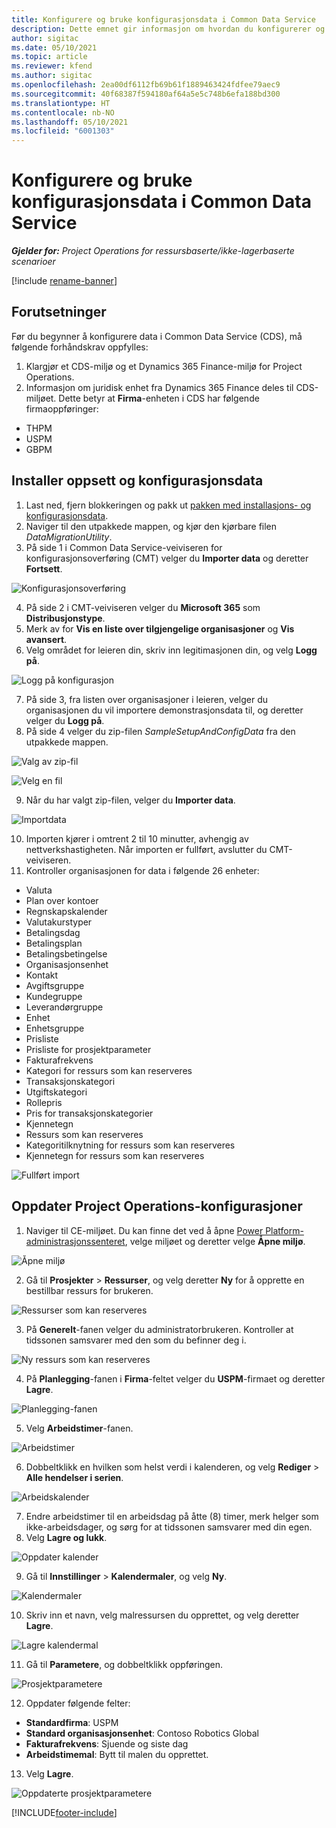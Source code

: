 ```yaml
---
title: Konfigurere og bruke konfigurasjonsdata i Common Data Service
description: Dette emnet gir informasjon om hvordan du konfigurerer og bruker konfigurasjonsdata i Project Operations.
author: sigitac
ms.date: 05/10/2021
ms.topic: article
ms.reviewer: kfend
ms.author: sigitac
ms.openlocfilehash: 2ea00df6112fb69b61f1889463424fdfee79aec9
ms.sourcegitcommit: 40f68387f594180af64a5e5c748b6efa188bd300
ms.translationtype: HT
ms.contentlocale: nb-NO
ms.lasthandoff: 05/10/2021
ms.locfileid: "6001303"
---
```

# <a name="set-up-and-apply-configuration-data-in-the-common-data-service"></a>Konfigurere og bruke konfigurasjonsdata i Common Data Service 

_**Gjelder for:** Project Operations for ressursbaserte/ikke-lagerbaserte scenarioer_

[!include [rename-banner](~/includes/cc-data-platform-banner.md)]

## <a name="prerequisites"></a>Forutsetninger

Før du begynner å konfigurere data i Common Data Service (CDS), må følgende forhåndskrav oppfylles:

1.  Klargjør et CDS-miljø og et Dynamics 365 Finance-miljø for Project Operations.
2.  Informasjon om juridisk enhet fra Dynamics 365 Finance deles til CDS-miljøet. Dette betyr at **Firma**-enheten i CDS har følgende firmaoppføringer:
  - THPM
  - USPM
  - GBPM

## <a name="install-setup-and-configuration-data"></a>Installer oppsett og konfigurasjonsdata

1. Last ned, fjern blokkeringen og pakk ut [pakken med installasjons- og konfigurasjonsdata](https://download.microsoft.com/download/e/2/d/e2da6c98-d5dd-450c-aabe-fd6bf2ba374b/ProjOpsSampleSetupData-%20Integrated%20Latest.zip).
2. Naviger til den utpakkede mappen, og kjør den kjørbare filen *DataMigrationUtility*.
3. På side 1 i Common Data Service-veiviseren for konfigurasjonsoverføring (CMT) velger du **Importer data** og deretter **Fortsett**.

![Konfigurasjonsoverføring](./media/1ConfigurationMigration.png)

4. På side 2 i CMT-veiviseren velger du **Microsoft 365** som **Distribusjonstype**.
5. Merk av for **Vis en liste over tilgjengelige organisasjoner** og **Vis avansert**.
6. Velg området for leieren din, skriv inn legitimasjonen din, og velg **Logg på**.

![Logg på konfigurasjon](./media/2ConfigurationSignin.png)

7. På side 3, fra listen over organisasjoner i leieren, velger du organisasjonen du vil importere demonstrasjonsdata til, og deretter velger du **Logg på**.
8. På side 4 velger du zip-filen *SampleSetupAndConfigData* fra den utpakkede mappen.

![Valg av zip-fil](./media/3ZipFile.png)

![Velg en fil](./media/4SelectAFile.png)

9. Når du har valgt zip-filen, velger du **Importer data**.

![Importdata](./media/5ImportData.png)

10. Importen kjører i omtrent 2 til 10 minutter, avhengig av nettverkshastigheten. Når importen er fullført, avslutter du CMT-veiviseren. 
11. Kontroller organisasjonen for data i følgende 26 enheter:

  - Valuta
  - Plan over kontoer
  - Regnskapskalender
  - Valutakurstyper
  - Betalingsdag
  - Betalingsplan
  - Betalingsbetingelse
  - Organisasjonsenhet
  - Kontakt
  - Avgiftsgruppe
  - Kundegruppe
  - Leverandørgruppe
  - Enhet
  - Enhetsgruppe
  - Prisliste
  - Prisliste for prosjektparameter
  - Fakturafrekvens
  - Kategori for ressurs som kan reserveres
  - Transaksjonskategori
  - Utgiftskategori
  - Rollepris
  - Pris for transaksjonskategorier
  - Kjennetegn
  - Ressurs som kan reserveres
  - Kategoritilknytning for ressurs som kan reserveres
  - Kjennetegn for ressurs som kan reserveres

![Fullført import](./media/6CompleteImport.png)

## <a name="update-project-operations-configurations"></a>Oppdater Project Operations-konfigurasjoner

1. Naviger til CE-miljøet. Du kan finne det ved å åpne [Power Platform-administrasjonssenteret](https://admin.powerplatform.microsoft.com/environments), velge miljøet og deretter velge **Åpne miljø**. 

![Åpne miljø](./media/7OpenEnvironment.png)

2. Gå til **Prosjekter** > **Ressurser**, og velg deretter **Ny** for å opprette en bestillbar ressurs for brukeren.

![Ressurser som kan reserveres](./media/8BookableResources.png)

3. På **Generelt**-fanen velger du administratorbrukeren. Kontroller at tidssonen samsvarer med den som du befinner deg i. 

![Ny ressurs som kan reserveres](./media/9NewBookableResource.png)

4. På **Planlegging**-fanen i **Firma**-feltet velger du **USPM**-firmaet og deretter **Lagre**. 

![Planlegging-fanen](./media/10SchedulingTab.png)

5. Velg **Arbeidstimer**-fanen.  

![Arbeidstimer](./media/11WorkHours.png)

6. Dobbeltklikk en hvilken som helst verdi i kalenderen, og velg **Rediger** > **Alle hendelser i serien**. 

![Arbeidskalender](./media/12WorkCalendar.png)

7. Endre arbeidstimer til en arbeidsdag på åtte (8) timer, merk helger som ikke-arbeidsdager, og sørg for at tidssonen samsvarer med din egen. 
8. Velg **Lagre og lukk**.

![Oppdater kalender](./media/13UpdateCalendar.png)

9. Gå til **Innstillinger** > **Kalendermaler**, og velg **Ny**.
 
 ![Kalendermaler](./media/14CalendarTemplates.png)
 
 10. Skriv inn et navn, velg malressursen du opprettet, og velg deretter **Lagre**. 
 
 ![Lagre kalendermal](./media/15SaveCalendarTemplate.png)
 
 11. Gå til **Parametere**, og dobbeltklikk oppføringen. 
 
 ![Prosjektparametere](./media/16ProjectParameters.png)
 
12. Oppdater følgende felter:

 - **Standardfirma**: USPM
 - **Standard organisasjonsenhet**: Contoso Robotics Global
 - **Fakturafrekvens**: Sjuende og siste dag
 - **Arbeidstimemal**: Bytt til malen du opprettet.

13. Velg **Lagre**. 

![Oppdaterte prosjektparametere](./media/17UpdatedProjectParameters.png)


[!INCLUDE[footer-include](../includes/footer-banner.md)]
